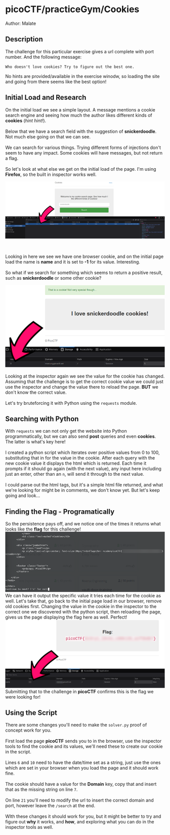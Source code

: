# picoCTF/practiceGym/Cookies

Author: Malate

## Description
The challenge for this particular exercise gives a url complete with port number.  And the following message:
```
Who doesn't love cookies? Try to figure out the best one.
```

No hints are provided/available in the exercise winodw, so loading the site and going from there seems like the best option!


## Initial Load and Research

On the initial load we see a simple layout.  A message mentions a cookie search engine and seeing how much the author likes different kinds of **cookies** (*hint hint!*).
</br></br>
Below that we have a search field with the suggestion of **snickerdoodle**.  Not much else going on that we can see.
</br></br>
We can search for various things.  Trying different forms of injections don't seem to have any impact.  Some cookies will have messages, but not return a flag.
</br></br>
So let's look at what else we get on the initial load of the page.  I'm using **Firefox**, so the built in inspector works well.

![initial load](./initial_load.png)

</br>

Looking in here we see we have one browser cookie, and on the initial page load the name is **name** and it is set to **-1** for its value.  Interesting.
</br></br>
So what if we search for something which seems to return a positive result, such as **snickerdoodle** or some other cookie?

![Searching](./first_submission.png)
</br></br>
Looking at the inspector again we see the value for the cookie has changed.  Assuming that the challenge is to get the correct cookie value we could just use the inspector and change the value there to reload the page.  **BUT** we don't know the correct value.
</br></br>
Let's try bruteforcing it with Python using the `requests` module.


## Searching with Python
With `requests` we can not only get the website into Python programmatically, but we can also send **post** queries and even **cookies**.  The latter is what's key here!
</br></br>
I created a python script which iterates over positive values from 0 to 100, substituting that in for the value in the cookie.  After each query with the new cookie value it displays the html which is returned.  Each time it prompts if it should go again (with the next value), any input here including just an enter, other than an `n`, will send it through to the next value.
</br></br>
I could parse out the html tags, but it's a simple html file returned, and what we're looking for might be in comments, we don't know yet.  But let's keep going and look...

## Finding the Flag - Programatically
So the persistence pays off, and we notice one of the times it returns what looks like the **flag** for this challenge!
</br>
![Found the flag with Python](./found_flag.png)
</br>
We can have it output the specific value it tries each time for the cookie as well.  Let's take that, go back to the initial page load in our browser, remove old cookies first.  Changing the value in the cookie in the inspector to the correct one we discovered with the python script, then reloading the page, gives us the page displaying the flag here as well.  Perfect!
</br>
![Found the flag with browser](./found_load.png)
</br>
Submitting that to the challenge in **picoCTF** confirms this is the flag we were looking for!

## Using the Script
There are some changes you'll need to make the `solver.py` proof of concept work for you.
</br></br>
First load the page **picoCTF** sends you to in the browser, use the inspector tools to find the cookie and its values, we'll need these to create our cookie in the script.
</br></br>
Lines `6` and `10` need to have the date/time set as a string, just use the ones which are set in your browser when you load the page and it should work fine.
</br></br>
The cookie should have a value for the **Domain** key, copy that and insert that as the missing string on line `7`.
</br></br>
On line `21` you'll need to modify the url to insert the correct domain and port, however leave the `/search` at the end.
</br></br>
WIth these changes it should work for you, but it might be better to try and figure out **why** it works, and **how**, and exploring what you can do in the inspector tools as well.
